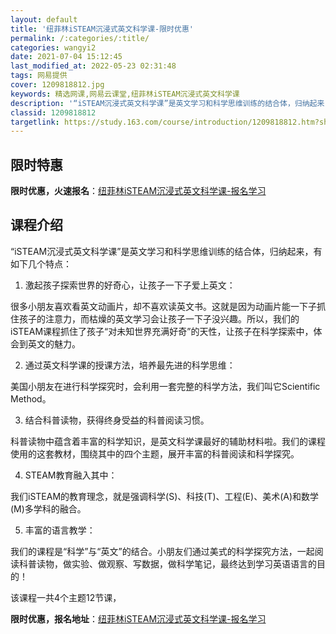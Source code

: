 ```yaml
---
layout: default
title: '纽菲林iSTEAM沉浸式英文科学课-限时优惠'
permalink: /:categories/:title/
categories: wangyi2
date: 2021-07-04 15:12:45
last_modified_at: 2022-05-23 02:31:48
tags: 网易提供
cover: 1209818812.jpg
keywords: 精选网课,网易云课堂,纽菲林iSTEAM沉浸式英文科学课
description: '“iSTEAM沉浸式英文科学课”是英文学习和科学思维训练的结合体，归纳起来，有如下几个特点：1.激起孩子探索世界的好奇心'
classid: 1209818812
targetlink: https://study.163.com/course/introduction/1209818812.htm?share=1&shareId=1025206652&utm_campaign=share&utm_medium=iphoneShare&utm_source=&utm_u=1025206652
---
```


## 限时特惠

**限时优惠，火速报名**：[纽菲林iSTEAM沉浸式英文科学课-报名学习](https://study.163.com/course/introduction/1209818812.htm?share=1&shareId=1025206652&utm_campaign=share&utm_medium=iphoneShare&utm_source=&utm_u=1025206652)

## 课程介绍

“iSTEAM沉浸式英文科学课”是英文学习和科学思维训练的结合体，归纳起来，有如下几个特点：

1. 激起孩子探索世界的好奇心，让孩子一下子爱上英文：

很多小朋友喜欢看英文动画片，却不喜欢读英文书。这就是因为动画片能一下子抓住孩子的注意力，而枯燥的英文学习会让孩子一下子没兴趣。所以，我们的iSTEAM课程抓住了孩子“对未知世界充满好奇”的天性，让孩子在科学探索中，体会到英文的魅力。

2. 通过英文科学课的授课方法，培养最先进的科学思维：

美国小朋友在进行科学探究时，会利用一套完整的科学方法，我们叫它Scientific Method。

3. 结合科普读物，获得终身受益的科普阅读习惯。

科普读物中蕴含着丰富的科学知识，是英文科学课最好的辅助材料啦。我们的课程使用的这套教材，围绕其中的四个主题，展开丰富的科普阅读和科学探究。

4. STEAM教育融入其中：

我们iSTEAM的教育理念，就是强调科学(S)、科技(T)、工程(E)、美术(A)和数学(M)多学科的融合。

5. 丰富的语言教学：

我们的课程是“科学”与“英文”的结合。小朋友们通过美式的科学探究方法，一起阅读科普读物，做实验、做观察、写数据，做科学笔记，最终达到学习英语语言的目的！

该课程一共4个主题12节课，

**限时优惠，报名地址**：[纽菲林iSTEAM沉浸式英文科学课-报名学习](https://study.163.com/course/introduction/1209818812.htm?share=1&shareId=1025206652&utm_campaign=share&utm_medium=iphoneShare&utm_source=&utm_u=1025206652)

